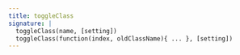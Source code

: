 ```yaml
---
title: toggleClass
signature: |
  toggleClass(name, [setting])
  toggleClass(function(index, oldClassName){ ... }, [setting])
---
```


